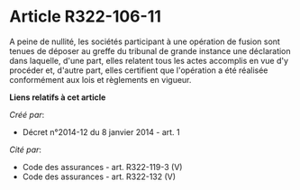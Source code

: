 # Article R322-106-11

A  peine de nullité, les sociétés participant à une opération de fusion  sont tenues de déposer au greffe du tribunal de
grande instance une  déclaration dans laquelle, d'une part, elles relatent tous les actes  accomplis en vue d'y procéder et,
d'autre part, elles certifient que  l'opération a été réalisée conformément aux lois et règlements en  vigueur.

**Liens relatifs à cet article**

_Créé par_:

  - Décret n°2014-12 du 8 janvier 2014 - art. 1

_Cité par_:

  - Code des assurances - art. R322-119-3 (V)
  - Code des assurances - art. R322-132 (V)
